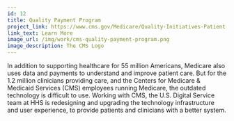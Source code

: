 ```yaml
---
id: 12
title: Quality Payment Program
project_link: https://www.cms.gov/Medicare/Quality-Initiatives-Patient-Assessment-Instruments/Value-Based-Programs/MACRA-MIPS-and-APMs/MACRA-MIPS-and-APMs.html
link_text: Learn More 
image_url: /img/work/cms-quality-payment-program.png
image_description: The CMS Logo
---
```


In addition to supporting healthcare for 55 million Americans, Medicare also uses data and payments to understand and improve patient care. But for the 1.2 million clinicians providing care, and the Centers for Medicare &amp; Medicaid Services (CMS) employees running Medicare, the outdated technology is difficult to use. Working with CMS, the U.S. Digital Service team at HHS is redesigning and upgrading the technology infrastructure and user experience, to provide patients and clinicians with a better system.